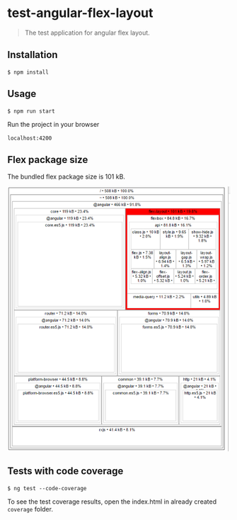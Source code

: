 # test-angular-flex-layout

> The test application for angular flex layout.

## Installation

```
$ npm install
```

## Usage

```
$ npm run start
```

Run the project in your browser

```
localhost:4200
```

## Flex package size

The bundled flex package size is 101 kB.

![](https://github.com/rgierczak/test-angular-flex-layout/blob/master/src/assets/flex-layout-size.png)

## Tests with code coverage

```
$ ng test --code-coverage
```

To see the test coverage results, open the index.html in already created `coverage` folder.
